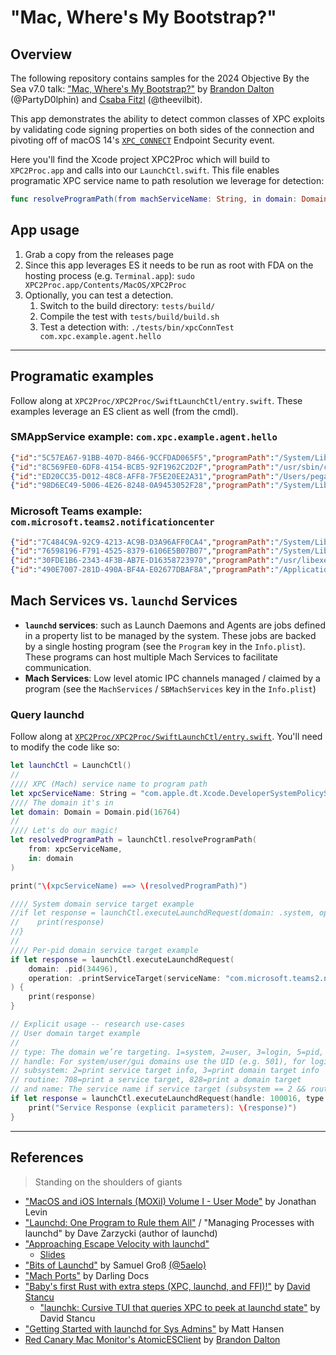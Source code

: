 # "Mac, Where's My Bootstrap?"

## Overview
The following repository contains samples for the 2024 Objective By the Sea v7.0 talk: ["Mac, Where's My Bootstrap?"](https://objectivebythesea.org/v7/talks.html#:~:text=Mac%2C%20Where%E2%80%99s%20my%20Bootstrap%3F.%20What%20is%20the%20Bootstrap%20Server%20and%20How%20Can%20You%20Talk%20To%20It%3F) by [Brandon Dalton](https://swiftly-detecting.notion.site/) (@PartyD0lphin) and [Csaba Fitzl](https://theevilbit.github.io) (@theevilbit). 

This app demonstrates the ability to detect common classes of XPC exploits by validating code signing properties on both sides of the connection and pivoting off of macOS 14's [`XPC_CONNECT`](https://developer.apple.com/documentation/endpointsecurity/es_event_xpc_connect_t) Endpoint Security event.

Here you'll find the Xcode project XPC2Proc which will build to `XPC2Proc.app` and calls into our `LaunchCtl.swift`. This file enables programatic XPC service name to path resolution we leverage for detection:
```swift
func resolveProgramPath(from machServiceName: String, in domain: Domain) -> String
```


## App usage
1. Grab a copy from the releases page
2. Since this app leverages ES it needs to be run as root with FDA on the hosting process (e.g. `Terminal.app`): `sudo XPC2Proc.app/Contents/MacOS/XPC2Proc`
3. Optionally, you can test a detection.
    1. Switch to the build directory: `tests/build/`
    2. Compile the test with `tests/build/build.sh`
    3. Test a detection with: `./tests/bin/xpcConnTest com.xpc.example.agent.hello`


---

## Programatic examples
Follow along at `XPC2Proc/XPC2Proc/SwiftLaunchCtl/entry.swift`. These examples leverage an ES client as well (from the cmdl).

### **SMAppService** example: `com.xpc.example.agent.hello`
```json
{"id":"5C57EA67-91BB-407D-8466-9CCFDAD065F5","programPath":"/System/Library/PrivateFrameworks/TextInputUIMacHelper.framework/Versions/A/XPCServices/CursorUIViewService.xpc/Contents/MacOS/CursorUIViewService","xpcDomain":{"user":{"_0":501}},"xpcServiceName":"com.apple.TextInputUI.xpc.CursorUIViewService"}
{"id":"8C569FE0-6DF8-4154-BCB5-92F1962C2D2F","programPath":"/usr/sbin/cfprefsd","xpcDomain":{"system":{}},"xpcServiceName":"com.apple.cfprefsd.daemon"}
{"id":"ED20CC35-D012-48C8-AFF8-7F5E20EE2A31","programPath":"/Users/pegasus/Downloads/SMAppServiceSampleCode.app/Contents/Resources/SampleLaunchAgent","xpcDomain":{"user":{"_0":501}},"xpcServiceName":"com.xpc.example.agent.hello"}
{"id":"98D6EC49-5006-4E26-8248-0A9453052F28","programPath":"/System/Library/PrivateFrameworks/TextInputUIMacHelper.framework/Versions/A/XPCServices/CursorUIViewService.xpc/Contents/MacOS/CursorUIViewService","xpcDomain":{"user":{"_0":501}},"xpcServiceName":"com.apple.TextInputUI.xpc.CursorUIViewService"}
```

### **Microsoft Teams** example: `com.microsoft.teams2.notificationcenter`
```json
{"id":"7C484C9A-92C9-4213-AC9B-D3A96AFF0CA4","programPath":"/System/Library/PrivateFrameworks/TCC.framework/Support/tccd","xpcDomain":{"system":{}},"xpcServiceName":"com.apple.tccd.system"}
{"id":"76598196-F791-4525-8379-6106E5B07B07","programPath":"/System/Library/Frameworks/ApplicationServices.framework/Versions/A/Frameworks/HIServices.framework/Versions/A/XPCServices/com.apple.hiservices-xpcservice.xpc/Contents/MacOS/com.apple.hiservices-xpcservice","xpcDomain":{"user":{"_0":501}},"xpcServiceName":"com.apple.hiservices-xpcservice"}
{"id":"30FDE1B6-2343-4F3B-AB7E-D16358723970","programPath":"/usr/libexec/runningboardd","xpcDomain":{"system":{}},"xpcServiceName":"com.apple.runningboard"}
{"id":"490E7007-281D-490A-BF4A-E02677DBAF8A","programPath":"/Applications/Microsoft Teams.app/Contents/XPCServices/com.microsoft.teams2.notificationcenter.xpc","xpcDomain":{"pid":{"_0":11009}},"xpcServiceName":"com.microsoft.teams2.notificationcenter"}

```

## Mach Services vs. `launchd` Services
* **`launchd` services**: such as Launch Daemons and Agents are jobs defined in a property list to be managed by the system. These jobs are backed by a single hosting program (see the `Program` key in the `Info.plist`). These programs can host multiple Mach Services to facilitate communication.
* **Mach Services**: Low level atomic IPC channels managed / claimed by a program (see the `MachServices` / `SBMachServices` key in the `Info.plist`) 

### Query launchd
Follow along at [`XPC2Proc/XPC2Proc/SwiftLaunchCtl/entry.swift`](https://github.com/Brandon7CC/mac-wheres-my-bootstrap/blob/e83978fe6b707b669247c424878931f0d599e13f/XPC2Proc/XPC2Proc/SwiftLaunchCtl/entry.swift#L75). You'll need to modify the code like so:

```swift
let launchCtl = LaunchCtl()
//
//// XPC (Mach) service name to program path
let xpcServiceName: String = "com.apple.dt.Xcode.DeveloperSystemPolicyService"
//// The domain it's in
let domain: Domain = Domain.pid(16764)
//
//// Let's do our magic!
let resolvedProgramPath = launchCtl.resolveProgramPath(
    from: xpcServiceName,
    in: domain
)

print("\(xpcServiceName) ==> \(resolvedProgramPath)")
```

```swift
//// System domain service target example
//if let response = launchCtl.executeLaunchdRequest(domain: .system, operation: .printServiceTarget(serviceName: "com.apple.accessoryupdaterd")) {
//    print(response)
//}
//
//// Per-pid domain service target example
if let response = launchCtl.executeLaunchdRequest(
    domain: .pid(34496),
    operation: .printServiceTarget(serviceName: "com.microsoft.teams2.notificationcenter")
) {
    print(response)
}
```

```swift
// Explicit usage -- research use-cases
// User domain target example
//
// type: The domain we’re targeting. 1=system, 2=user, 3=login, 5=pid, 8=gui
// handle: For system/user/gui domains use the UID (e.g. 501), for login use the ASID, for pid use the pid.
// subsystem: 2=print service target info, 3=print domain target info
// routine: 708=print a service target, 828=print a domain target
// and name: The service name if service target (subsystem == 2 && routine == 708)
if let response = launchCtl.executeLaunchdRequest(handle: 100016, type: 1, routine: 828, subsystem: 3, name: "com.apple.accessoryupdaterd") {
    print("Service Response (explicit parameters): \(response)")
}
```

---

## References
> Standing on the shoulders of giants

* ["MacOS and iOS Internals (MOXiI) Volume I - User Mode"](https://newosxbook.com/home.html) by Jonathan Levin
* ["Launchd: One Program to Rule them All"](https://www.youtube.com/watch?v=mLwn_TbBntI&t=1081s) / "Managing Processes with launchd" by Dave Zarzycki (author of launchd)
* ["Approaching Escape Velocity with launchd"](https://www.youtube.com/watch?v=AjjeuGZNdFI&t=1715s)
    * [Slides](https://bpb-us-e1.wpmucdn.com/sites.psu.edu/dist/4/24696/files/2016/06/psumac2016-95-Approaching-Escape-Velocity-with-Launchd.pdf)
* ["Bits of Launchd"](https://saelo.github.io/presentations/bits_of_launchd.pdf) by Samuel Groß [(@5aelo)](https://x.com/5aelo)
* ["Mach Ports"](https://docs.darlinghq.org/internals/macos-specifics/mach-ports.html) by Darling Docs
* ["Baby's first Rust with extra steps (XPC, launchd, and FFI)!"](https://dev.to/machkernel/baby-s-first-rust-with-extra-steps-xpc-launchd-and-ffi-4aeb) by [David Stancu](https://github.com/mach-kernel)
    * ["launchk: Cursive TUI that queries XPC to peek at launchd state"](https://github.com/mach-kernel/launchk) by David Stancu
* ["Getting Started with launchd for Sys Admins"](https://www.youtube.com/watch?v=nqpyk5oVzAg&t=2637s) by Matt Hansen
* [Red Canary Mac Monitor's AtomicESClient](https://github.com/redcanaryco/mac-monitor/tree/main/AtomicESClient) by [Brandon Dalton](https://swiftly-detecting.notion.site)

